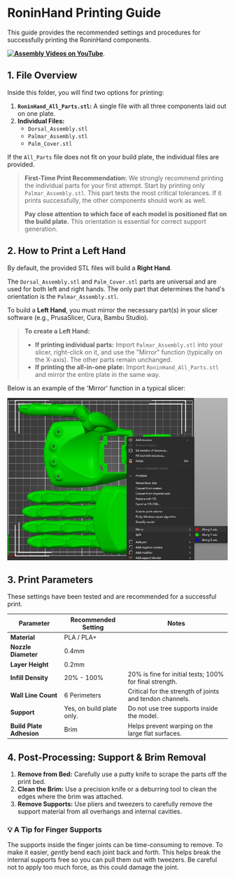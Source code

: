 # RoninHand Printing Guide

This guide provides the recommended settings and procedures for successfully printing the RoninHand components.

**[![Assembly Videos on YouTube](https://img.shields.io/badge/YouTube-Watch%20Timelapse-red?style=for-the-badge&logo=youtube)](https://youtube.com/playlist?list=PLxPValukvuLW5dwUDz77fkcFmGuCXA3G4&feature=shared)**.

## 1. File Overview

Inside this folder, you will find two options for printing:

1.  **`RoninHand_All_Parts.stl`:** A single file with all three components laid out on one plate.
2.  **Individual Files:**
    *   `Dorsal_Assembly.stl`
    *   `Palmar_Assembly.stl`
    *   `Palm_Cover.stl`

If the `All_Parts` file does not fit on your build plate, the individual files are provided.

> **First-Time Print Recommendation:**
> We strongly recommend printing the individual parts for your first attempt. Start by printing only `Palmar_Assembly.stl`. This part tests the most critical tolerances. If it prints successfully, the other components should work as well.
>
> **Pay close attention to which face of each model is positioned flat on the build plate.** This orientation is essential for correct support generation.

## 2. How to Print a Left Hand

By default, the provided STL files will build a **Right Hand**.

The `Dorsal_Assembly.stl` and `Palm_Cover.stl` parts are universal and are used for both left and right hands. The only part that determines the hand's orientation is the `Palmar_Assembly.stl`.

To build a **Left Hand**, you must mirror the necessary part(s) in your slicer software (e.g., PrusaSlicer, Cura, Bambu Studio).

> **To create a Left Hand:**
>
> *   **If printing individual parts:** Import `Palmar_Assembly.stl` into your slicer, right-click on it, and use the "Mirror" function (typically on the X-axis). The other parts remain unchanged.
> *   **If printing the all-in-one plate:** Import `RoninHand_All_Parts.stl` and mirror the entire plate in the same way.

Below is an example of the 'Mirror' function in a typical slicer:

![Mirroring in Slicer Software](../media/Slicer_Mirror_Screenshot.jpg)

## 3. Print Parameters

These settings have been tested and are recommended for a successful print.

| Parameter                   | Recommended Setting            | Notes                                                |
| --------------------------- | ------------------------------ | ---------------------------------------------------- |
| **Material**                | PLA / PLA+                     |                                                      |
| **Nozzle Diameter**         | 0.4mm                          |                                                      |
| **Layer Height**            | 0.2mm                          |                                                      |
| **Infill Density**          | 20% - 100%                     | 20% is fine for initial tests; 100% for final strength. |
| **Wall Line Count**         | 6 Perimeters                   | Critical for the strength of joints and tendon channels. |
| **Support**                 | Yes, on build plate only.      | Do not use tree supports inside the model.           |
| **Build Plate Adhesion**    | Brim                           | Helps prevent warping on the large flat surfaces.    |

## 4. Post-Processing: Support & Brim Removal

1.  **Remove from Bed:** Carefully use a putty knife to scrape the parts off the print bed.
2.  **Clean the Brim:** Use a precision knife or a deburring tool to clean the edges where the brim was attached.
3.  **Remove Supports:** Use pliers and tweezers to carefully remove the support material from all overhangs and internal cavities.

### 💡 A Tip for Finger Supports

The supports inside the finger joints can be time-consuming to remove. To make it easier, *gently* bend each joint back and forth. This helps break the internal supports free so you can pull them out with tweezers. Be careful not to apply too much force, as this could damage the joint.